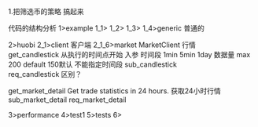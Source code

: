 1.把筛选币的策略  搞起来



代码的结构分析
1>example
 1_1>
 1_2>
 1_3>
 1_4>generic 普通的

2>huobi
 2_1>client  客户端 
  2_1_6>market  MarketClient 行情     
  get_candlestick  从执行的时间点开始 入参  时间段 1min  5min  1day  数据量 max 200 default 150默认     不能指定时间段
  sub_candlestick    
  req_candlestick   区别？


  get_market_detail  Get trade statistics in 24 hours.  获取24小时行情
  sub_market_detail
  req_market_detail  



3>performance
4>test1
5>tests
6>